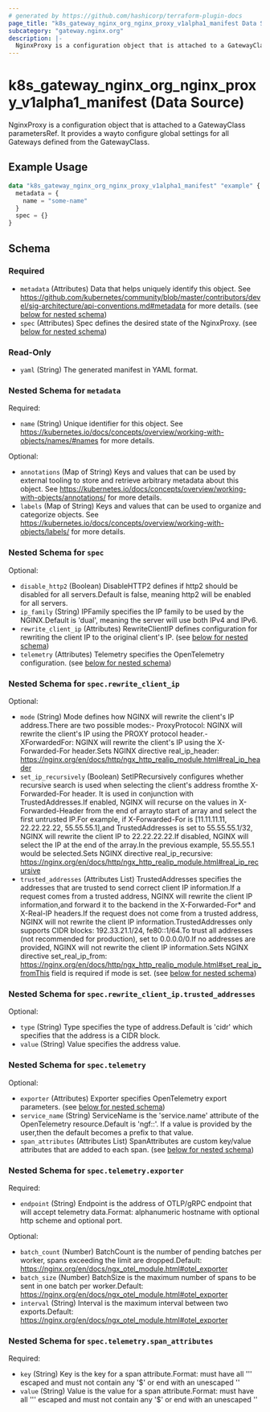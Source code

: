 ```yaml
---
# generated by https://github.com/hashicorp/terraform-plugin-docs
page_title: "k8s_gateway_nginx_org_nginx_proxy_v1alpha1_manifest Data Source - terraform-provider-k8s"
subcategory: "gateway.nginx.org"
description: |-
  NginxProxy is a configuration object that is attached to a GatewayClass parametersRef. It provides a wayto configure global settings for all Gateways defined from the GatewayClass.
---
```


# k8s_gateway_nginx_org_nginx_proxy_v1alpha1_manifest (Data Source)

NginxProxy is a configuration object that is attached to a GatewayClass parametersRef. It provides a wayto configure global settings for all Gateways defined from the GatewayClass.

## Example Usage

```terraform
data "k8s_gateway_nginx_org_nginx_proxy_v1alpha1_manifest" "example" {
  metadata = {
    name = "some-name"
  }
  spec = {}
}
```

<!-- schema generated by tfplugindocs -->
## Schema

### Required

- `metadata` (Attributes) Data that helps uniquely identify this object. See https://github.com/kubernetes/community/blob/master/contributors/devel/sig-architecture/api-conventions.md#metadata for more details. (see [below for nested schema](#nestedatt--metadata))
- `spec` (Attributes) Spec defines the desired state of the NginxProxy. (see [below for nested schema](#nestedatt--spec))

### Read-Only

- `yaml` (String) The generated manifest in YAML format.

<a id="nestedatt--metadata"></a>
### Nested Schema for `metadata`

Required:

- `name` (String) Unique identifier for this object. See https://kubernetes.io/docs/concepts/overview/working-with-objects/names/#names for more details.

Optional:

- `annotations` (Map of String) Keys and values that can be used by external tooling to store and retrieve arbitrary metadata about this object. See https://kubernetes.io/docs/concepts/overview/working-with-objects/annotations/ for more details.
- `labels` (Map of String) Keys and values that can be used to organize and categorize objects. See https://kubernetes.io/docs/concepts/overview/working-with-objects/labels/ for more details.


<a id="nestedatt--spec"></a>
### Nested Schema for `spec`

Optional:

- `disable_http2` (Boolean) DisableHTTP2 defines if http2 should be disabled for all servers.Default is false, meaning http2 will be enabled for all servers.
- `ip_family` (String) IPFamily specifies the IP family to be used by the NGINX.Default is 'dual', meaning the server will use both IPv4 and IPv6.
- `rewrite_client_ip` (Attributes) RewriteClientIP defines configuration for rewriting the client IP to the original client's IP. (see [below for nested schema](#nestedatt--spec--rewrite_client_ip))
- `telemetry` (Attributes) Telemetry specifies the OpenTelemetry configuration. (see [below for nested schema](#nestedatt--spec--telemetry))

<a id="nestedatt--spec--rewrite_client_ip"></a>
### Nested Schema for `spec.rewrite_client_ip`

Optional:

- `mode` (String) Mode defines how NGINX will rewrite the client's IP address.There are two possible modes:- ProxyProtocol: NGINX will rewrite the client's IP using the PROXY protocol header.- XForwardedFor: NGINX will rewrite the client's IP using the X-Forwarded-For header.Sets NGINX directive real_ip_header: https://nginx.org/en/docs/http/ngx_http_realip_module.html#real_ip_header
- `set_ip_recursively` (Boolean) SetIPRecursively configures whether recursive search is used when selecting the client's address fromthe X-Forwarded-For header. It is used in conjunction with TrustedAddresses.If enabled, NGINX will recurse on the values in X-Forwarded-Header from the end of arrayto start of array and select the first untrusted IP.For example, if X-Forwarded-For is [11.11.11.11, 22.22.22.22, 55.55.55.1],and TrustedAddresses is set to 55.55.55.1/32, NGINX will rewrite the client IP to 22.22.22.22.If disabled, NGINX will select the IP at the end of the array.In the previous example, 55.55.55.1 would be selected.Sets NGINX directive real_ip_recursive: https://nginx.org/en/docs/http/ngx_http_realip_module.html#real_ip_recursive
- `trusted_addresses` (Attributes List) TrustedAddresses specifies the addresses that are trusted to send correct client IP information.If a request comes from a trusted address, NGINX will rewrite the client IP information,and forward it to the backend in the X-Forwarded-For* and X-Real-IP headers.If the request does not come from a trusted address, NGINX will not rewrite the client IP information.TrustedAddresses only supports CIDR blocks: 192.33.21.1/24, fe80::1/64.To trust all addresses (not recommended for production), set to 0.0.0.0/0.If no addresses are provided, NGINX will not rewrite the client IP information.Sets NGINX directive set_real_ip_from: https://nginx.org/en/docs/http/ngx_http_realip_module.html#set_real_ip_fromThis field is required if mode is set. (see [below for nested schema](#nestedatt--spec--rewrite_client_ip--trusted_addresses))

<a id="nestedatt--spec--rewrite_client_ip--trusted_addresses"></a>
### Nested Schema for `spec.rewrite_client_ip.trusted_addresses`

Optional:

- `type` (String) Type specifies the type of address.Default is 'cidr' which specifies that the address is a CIDR block.
- `value` (String) Value specifies the address value.



<a id="nestedatt--spec--telemetry"></a>
### Nested Schema for `spec.telemetry`

Optional:

- `exporter` (Attributes) Exporter specifies OpenTelemetry export parameters. (see [below for nested schema](#nestedatt--spec--telemetry--exporter))
- `service_name` (String) ServiceName is the 'service.name' attribute of the OpenTelemetry resource.Default is 'ngf:<gateway-namespace>:<gateway-name>'. If a value is provided by the user,then the default becomes a prefix to that value.
- `span_attributes` (Attributes List) SpanAttributes are custom key/value attributes that are added to each span. (see [below for nested schema](#nestedatt--spec--telemetry--span_attributes))

<a id="nestedatt--spec--telemetry--exporter"></a>
### Nested Schema for `spec.telemetry.exporter`

Required:

- `endpoint` (String) Endpoint is the address of OTLP/gRPC endpoint that will accept telemetry data.Format: alphanumeric hostname with optional http scheme and optional port.

Optional:

- `batch_count` (Number) BatchCount is the number of pending batches per worker, spans exceeding the limit are dropped.Default: https://nginx.org/en/docs/ngx_otel_module.html#otel_exporter
- `batch_size` (Number) BatchSize is the maximum number of spans to be sent in one batch per worker.Default: https://nginx.org/en/docs/ngx_otel_module.html#otel_exporter
- `interval` (String) Interval is the maximum interval between two exports.Default: https://nginx.org/en/docs/ngx_otel_module.html#otel_exporter


<a id="nestedatt--spec--telemetry--span_attributes"></a>
### Nested Schema for `spec.telemetry.span_attributes`

Required:

- `key` (String) Key is the key for a span attribute.Format: must have all ''' escaped and must not contain any '$' or end with an unescaped ''
- `value` (String) Value is the value for a span attribute.Format: must have all ''' escaped and must not contain any '$' or end with an unescaped ''

